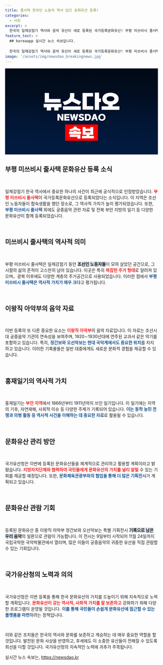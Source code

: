 ```yaml
---
title: 줄사택 한국인 노동자 역사 담긴 문화유산 등록!
categories:
  - 사회
excerpt: >
  한국의 일제강점기 역사와 음악 유산이 새로 등록된 국가등록문화유산! 부평 미쓰비시 줄사택과 이왕직 아악부의 귀중한 기록들이 우리의 문화유산으로 인정받았습니다. 궁중음악과 지역역사를 한눈에 볼 수 있는 기회, 놓치지 마세요!
feature_text: >
  ## koreaapp 실시간 뉴스 속보입니다.

  한국의 일제강점기 역사와 음악 유산이 새로 등록된 국가등록문화유산! 부평 미쓰비시 줄사택과 이왕직 아악부의 귀중한 기록들이 우리의 문화유산으로 인정받았습니다. 궁중음악과 지역역사를 한눈에 볼 수 있는 기회, 놓치지 마세요!
image: '/assets/img/newsdao_breakingnews.jpg'
---
```


<p><img src="/assets/img/newsdao_breakingnews.jpg" alt="koreaapp 속보" /></p>

<h2 data-ke-size="size26">부평 미쓰비시 줄사택 문화유산 등록 소식</h2>

<p data-ke-size="size16">&nbsp;</p>

<p>일제강점기 한국 역사에서 중요한 하나의 사건이 최근에 공식적으로 인정받았습니다. <b><span style="color: #ee2323;">부평 미쓰비시 줄사택</span></b>이 국가등록문화유산으로 등록되었다는 소식입니다. 이 지역은 조선인 노동자들이 합숙생활을 했던 장소로, 그 역사적 가치가 높이 평가되었습니다. 또한, <b><span style="color: #1a5490;">부평 미쓰비시 줄사택</span></b> 외에도 궁중음악 관련 자료 및 전북 부안 지방의 일기 등 다양한 문화유산이 함께 등록되었습니다.</p>

<p data-ke-size="size16">&nbsp;</p>

<h2 data-ke-size="size26">미쓰비시 줄사택의 역사적 의미</h2>

<p data-ke-size="size16">&nbsp;</p>

<p>부평 미쓰비시 줄사택은 일제강점기 동안 <b><span style="background-color: #21538527;">조선인 노동자들</span></b>이 모여 살았던 공간으로, 그 시절의 삶의 흔적이 고스란히 남아 있습니다. 이곳은 특히 <b><span style="color: #ee2323;">복잡한 주거 형태</span></b>로 알려져 있으며，광복 이후에도 다양한 계층의 주거공간으로 사용되었습니다. 이러한 점에서 <b><span style="color: #1a5490;">부평 미쓰비시 줄사택은 역사적 가치가 매우 크다</span></b>고 평가됩니다.</p>

<p data-ke-size="size16">&nbsp;</p>

<h2 data-ke-size="size26">이왕직 아악부의 음악 자료</h2>

<p data-ke-size="size16">&nbsp;</p>

<p>이번 등록의 또 다른 중요한 요소는 <b><span style="color: #ee2323;">이왕직 아악부</span></b>의 음악 자료입니다. 이 자료는 조선시대 궁중음악 기관의 연속성을 보여주며, 1920∼1930년대에 연주된 교과서 같은 악기를 포함하고 있습니다. 특히, <b><span style="color: #1a5490;">정간보와 오선악보는 현대 국악계에서도 중요한 위치</span></b>를 차지하고 있습니다. 이러한 기록물들은 일반 대중에게도 새로운 문화적 경험을 제공할 수 있습니다.</p>

<p data-ke-size="size16">&nbsp;</p>

<h2 data-ke-size="size26">홍재일기의 역사적 가치</h2>

<p data-ke-size="size16">&nbsp;</p>

<p>홍재일기는 <b><span style="color: #ee2323;">부안 지역</span></b>에서 1866년부터 1911년까지 쓰인 일기입니다. 이 일기에는 지역의 기후, 자연재해, 사회적 이슈 등 다양한 주제가 기록되어 있습니다. <b><span style="color: #1a5490;">이는 동학 농민 전쟁과 의병 활동 등 역사적 사건을 이해하는 데 중요한 자료</span></b>로 활용될 수 있습니다.</p>

<p data-ke-size="size16">&nbsp;</p>

<h2 data-ke-size="size26">문화유산 관리 방안</h2>

<p data-ke-size="size16">&nbsp;</p>

<p>국가유산청은 이번에 등록된 문화유산들을 체계적으로 관리하고 활용할 계획이라고 밝혔습니다. <b><span style="color: #ee2323;">지방자치단체와 협력하여 국민들에게 문화유산의 가치를 널리 알릴</span></b> 수 있는 기회를 제공할 예정입니다. 또한, <b><span style="color: #1a5490;">문화체육관광부와의 협업을 통해 더 많은 기획전시</span></b>가 계획되고 있습니다.</p>

<p data-ke-size="size16">&nbsp;</p>

<h2 data-ke-size="size26">문화유산 관람 기회</h2>

<p data-ke-size="size16">&nbsp;</p>

<p>등록된 문화유산 중 이왕직 아악부 정간보와 오선악보는 특별 기획전시 <b><span style="background-color: #21538527;">기록으로 남은 우리 음악</span></b>의 일환으로 관람이 가능합니다. 이 전시는 9일부터 시작되어 11월 24일까지 국립국악원 국악박물관에서 열리며, 많은 이들이 궁중음악의 귀중한 유산을 직접 관람할 수 있는 기회입니다.</p>

<p data-ke-size="size16">&nbsp;</p>

<h2 data-ke-size="size26">국가유산청의 노력과 의의</h2>

<p data-ke-size="size16">&nbsp;</p>

<p>국가유산청은 이번 등록을 통해 한국 문화유산의 가치를 드높이기 위해 지속적으로 노력할 계획입니다. <b><span style="color: #ee2323;">문화유산이 갖는 역사적, 사회적 가치를 잘 보존하고</span></b> 강화하기 위해 다양한 프로그램이 운영될 것입니다. <b><span style="color: #1a5490;">이를 통해 국민들이 손쉽게 문화유산에 접근할 수 있는 플랫폼을 마련</span></b>하려는 정책입니다.</p>

<p data-ke-size="size16">&nbsp;</p>

<p>이와 같은 조치들은 한국의 역사와 문화를 보존하고 계승하는 데 매우 중요한 역할을 할 것입니다. 발전된 문화 사상을 반영하고, 후세에도 이 소중한 유산들이 전해질 수 있도록 최선을 다할 것입니다. 국가유산청의 지속적인 노력에 귀추가 주목됩니다.</p>
실시간 뉴스 속보는, <a href="https://newsdao.kr" rel="dofollow">https://newsdao.kr</a>


